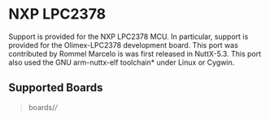 # NXP LPC2378

Support is provided for the NXP LPC2378 MCU. In particular, support is
provided for the Olimex-LPC2378 development board. This port was
contributed by Rommel Marcelo is was first released in NuttX-5.3. This
port also used the GNU arm-nuttx-elf toolchain\* under Linux or Cygwin.

## Supported Boards

> boards/*/*
